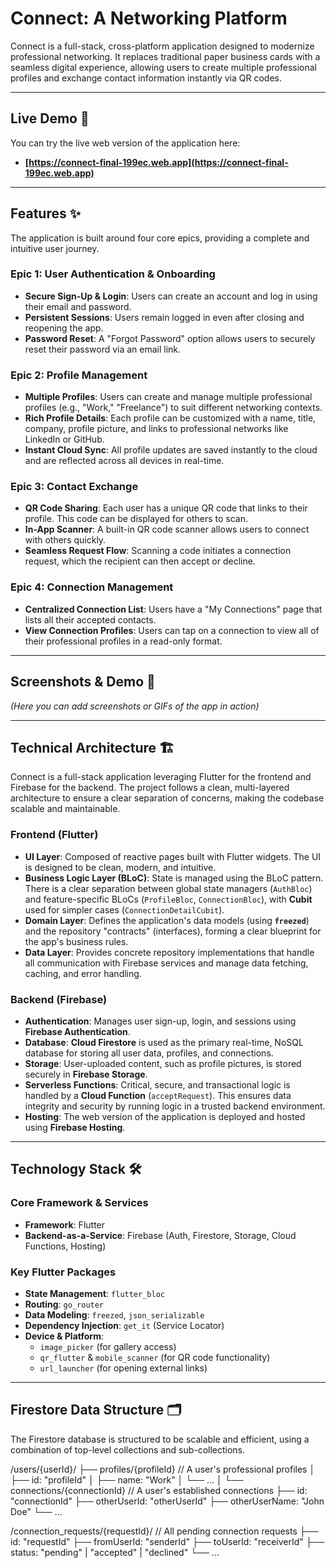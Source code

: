 # **Connect: A Networking Platform** 



Connect is a full-stack, cross-platform application designed to modernize professional networking. It replaces traditional paper business cards with a seamless digital experience, allowing users to create multiple professional profiles and exchange contact information instantly via QR codes.

---

## **Live Demo** 🚀

You can try the live web version of the application here:

- **[https://connect-final-199ec.web.app](https://connect-final-199ec.web.app)**

---

## **Features** ✨

The application is built around four core epics, providing a complete and intuitive user journey.

### **Epic 1: User Authentication & Onboarding**
- **Secure Sign-Up & Login**: Users can create an account and log in using their email and password.
- **Persistent Sessions**: Users remain logged in even after closing and reopening the app.
- **Password Reset**: A "Forgot Password" option allows users to securely reset their password via an email link.

### **Epic 2: Profile Management**
- **Multiple Profiles**: Users can create and manage multiple professional profiles (e.g., "Work," "Freelance") to suit different networking contexts.
- **Rich Profile Details**: Each profile can be customized with a name, title, company, profile picture, and links to professional networks like LinkedIn or GitHub.
- **Instant Cloud Sync**: All profile updates are saved instantly to the cloud and are reflected across all devices in real-time.

### **Epic 3: Contact Exchange**
- **QR Code Sharing**: Each user has a unique QR code that links to their profile. This code can be displayed for others to scan.
- **In-App Scanner**: A built-in QR code scanner allows users to connect with others quickly.
- **Seamless Request Flow**: Scanning a code initiates a connection request, which the recipient can then accept or decline.

### **Epic 4: Connection Management**
- **Centralized Connection List**: Users have a "My Connections" page that lists all their accepted contacts.
- **View Connection Profiles**: Users can tap on a connection to view all of their professional profiles in a read-only format.

---

## **Screenshots & Demo** 📸

*(Here you can add screenshots or GIFs of the app in action)*

---

## **Technical Architecture** 🏗️

Connect is a full-stack application leveraging Flutter for the frontend and Firebase for the backend. The project follows a clean, multi-layered architecture to ensure a clear separation of concerns, making the codebase scalable and maintainable.

### **Frontend (Flutter)**
- **UI Layer**: Composed of reactive pages built with Flutter widgets. The UI is designed to be clean, modern, and intuitive.
- **Business Logic Layer (BLoC)**: State is managed using the BLoC pattern. There is a clear separation between global state managers (`AuthBloc`) and feature-specific BLoCs (`ProfileBloc`, `ConnectionBloc`), with **Cubit** used for simpler cases (`ConnectionDetailCubit`).
- **Domain Layer**: Defines the application's data models (using **`freezed`**) and the repository "contracts" (interfaces), forming a clear blueprint for the app's business rules.
- **Data Layer**: Provides concrete repository implementations that handle all communication with Firebase services and manage data fetching, caching, and error handling.

### **Backend (Firebase)**
- **Authentication**: Manages user sign-up, login, and sessions using **Firebase Authentication**.
- **Database**: **Cloud Firestore** is used as the primary real-time, NoSQL database for storing all user data, profiles, and connections.
- **Storage**: User-uploaded content, such as profile pictures, is stored securely in **Firebase Storage**.
- **Serverless Functions**: Critical, secure, and transactional logic is handled by a **Cloud Function** (`acceptRequest`). This ensures data integrity and security by running logic in a trusted backend environment.
- **Hosting**: The web version of the application is deployed and hosted using **Firebase Hosting**.

---

## **Technology Stack** 🛠️

### **Core Framework & Services**
- **Framework**: Flutter
- **Backend-as-a-Service**: Firebase (Auth, Firestore, Storage, Cloud Functions, Hosting)

### **Key Flutter Packages**
- **State Management**: `flutter_bloc`
- **Routing**: `go_router`
- **Data Modeling**: `freezed`, `json_serializable`
- **Dependency Injection**: `get_it` (Service Locator)
- **Device & Platform**:
  - `image_picker` (for gallery access)
  - `qr_flutter` & `mobile_scanner` (for QR code functionality)
  - `url_launcher` (for opening external links)

---

## **Firestore Data Structure** 🗂️

The Firestore database is structured to be scalable and efficient, using a combination of top-level collections and sub-collections.

/users/{userId}/
  ├── profiles/{profileId}  // A user's professional profiles
  │     ├── id: "profileId"
  │     ├── name: "Work"
  │     └── ...
  │
  └── connections/{connectionId} // A user's established connections
        ├── id: "connectionId"
        ├── otherUserId: "otherUserId"
        ├── otherUserName: "John Doe"
        └── ...

/connection_requests/{requestId}/ // All pending connection requests
  ├── id: "requestId"
  ├── fromUserId: "senderId"
  ├── toUserId: "receiverId"
  ├── status: "pending" | "accepted" | "declined"
  └── ...